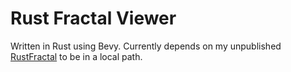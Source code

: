 # Rust Fractal Viewer

Written in Rust using Bevy. Currently depends on my unpublished [RustFractal](https://github.com/etscheelk/RustFractal) to be in a local path.
